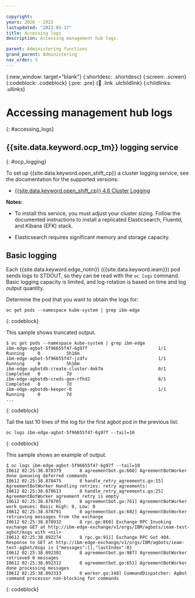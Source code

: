 ```yaml
---

copyright:
years: 2020 - 2022
lastupdated: "2022-03-17"
title: Accessing logs
description: Accessing management hub logs.

parent: Administering functions
grand_parent: Administering
nav_order: 5
---
```


{:new_window: target="blank"}
{:shortdesc: .shortdesc}
{:screen: .screen}
{:codeblock: .codeblock}
{:pre: .pre}
{:child: .link .ulchildlink}
{:childlinks: .ullinks}

# Accessing management hub logs
{: #accessing_logs}

## {{site.data.keyword.ocp_tm}} logging service
{: #ocp_logging}

To set up {{site.data.keyword.open_shift_cp}} a cluster logging service, see the documentation for the supported versions:

* [{{site.data.keyword.open_shift_cp}} 4.6 Cluster Logging](https://docs.openshift.com/container-platform/4.6/logging/cluster-logging.html)

**Notes:** 

* To install this service, you must adjust your cluster sizing. Follow the documented instructions to install a replicated Elasticsearch, Fluentd, and Kibana (EFK) stack. 

* Elasticsearch requires significant memory and storage capacity.

## Basic logging

Each {{site.data.keyword.edge_notm}} ({{site.data.keyword.ieam}}) pod sends logs to STDOUT, so they can be read with the `oc logs` command. Basic logging capacity is limited, and log-rotation is based on time and log output quantity.

Determine the pod that you want to obtain the logs for:

```
oc get pods --namespace kube-system | grep ibm-edge
```
{: codeblock}

This sample shows truncated output.

```
$ oc get pods --namespace kube-system | grep ibm-edge
ibm-edge-agbot-5f96655f47-6g97f                           1/1     Running     0          5h16m
ibm-edge-agbot-5f96655f47-jzdfv                           1/1     Running     0          5h16m
ibm-edge-agbotdb-create-cluster-4mk7m                     0/1     Completed   0          7d
ibm-edge-agbotdb-creds-gen-rfhd2                          0/1     Completed   0          7d
ibm-edge-agbotdb-keeper-0                                 1/1     Running     0          7d
...
```
{: codeblock}

Tail the last 10 lines of the log for the first agbot pod in the previous list.

```
oc logs ibm-edge-agbot-5f96655f47-6g97f --tail=10
```
{: codeblock}

This sample shows an example of output.

```
$ oc logs ibm-edge-agbot-5f96655f47-6g97f --tail=10
I0612 02:25:38.878379       8 agreementbot.go:660] AgreementBotWorker done queueing deferred commands
I0612 02:25:38.878475       8 handle_retry_agreements.go:15] AgreementBotWorker Handling retries: retry agreements: 
I0612 02:25:38.878613       8 handle_retry_agreements.go:25] AgreementBotWorker agreement retry is empty
I0612 02:25:38.878705       8 agreementbot.go:761] AgreementBotWorker work queues: Basic High: 0, Low: 0 
I0612 02:25:38.878791       8 agreementbot.go:602] AgreementBotWorker retrieving messages from the exchange
I0612 02:25:38.878932       8 rpc.go:860] Exchange RPC Invoking exchange GET at http://ibm-edge-exchange/v1/orgs/IBM/agbots/ieam-test-agbot/msgs with <nil>
I0612 02:25:38.892274       8 rpc.go:911] Exchange RPC Got 404. Response to GET at http://ibm-edge-exchange/v1/orgs/IBM/agbots/ieam-test-agbot/msgs is {"messages":[],"lastIndex":0}
I0612 02:25:38.892302       8 agreementbot.go:987] AgreementBotWorker retrieved 0 messages
I0612 02:25:38.892312       8 agreementbot.go:651] AgreementBotWorker done processing messages
I0612 02:25:38.892333       8 worker.go:348] CommandDispatcher: AgBot command processor non-blocking for commands
```
{: codeblock}
